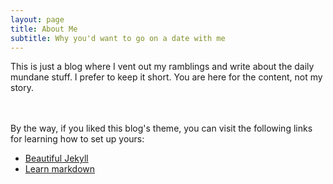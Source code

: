 ```yaml
---
layout: page
title: About Me
subtitle: Why you'd want to go on a date with me
---
```


This is just a blog where I vent out my ramblings and write about the daily mundane stuff. 
I prefer to keep it short. You are here for the content, not my story. 

<br>
<br>
By the way, if you liked this blog's theme, you can visit the following links for learning how to set up yours:

- <a href="https://beautifuljekyll.com">Beautiful Jekyll</a>
- <a href="https://www.markdowntutorial.com/">Learn markdown</a>








